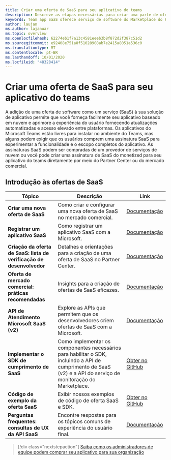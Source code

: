 ```yaml
---
title: Criar uma oferta de SaaS para seu aplicativo do teams
description: Descreve as etapas necessárias para criar uma parte de oferta de SaaS de uma experiência de aplicativo de terceiros
keywords: Team app SaaS oferece serviço de software do Marketplace do Partner Center
author: laujan
ms.author: lajanuar
ms.topic: overview
ms.openlocfilehash: 62274eb1f7a13c4581eeeb3b8f872d2f387c51d2
ms.sourcegitcommit: e92408e751a8f51028908ab7e2415a8051a536c0
ms.translationtype: MT
ms.contentlocale: pt-BR
ms.lasthandoff: 10/01/2020
ms.locfileid: "48328414"
---
```

# <a name="create-a-saas-offer-for-your-teams-app"></a>Criar uma oferta de SaaS para seu aplicativo do teams

A adição de uma oferta de software como um serviço (SaaS) à sua solução de aplicativo permite que você forneça facilmente seu aplicativo baseado em nuvem e aprimore a experiência do usuário fornecendo atualizações automatizadas e acesso elevado entre plataformas. Os aplicativos do Microsoft Teams estão livres para instalar no ambiente do Teams, mas alguns podem exigir que os usuários comprem uma assinatura SaaS para experimentar a funcionalidade e o escopo completos do aplicativo. As assinaturas SaaS podem ser compradas de um provedor de serviços de nuvem ou você pode criar uma assinatura de SaaS do monetized para seu aplicativo do teams diretamente por meio do Partner Center ou do mercado comercial.

## <a name="getting-started-with-saas-offers"></a>Introdução às ofertas de SaaS

| Tópico | Descrição| Link |
|------|-------------|------|
|**Criar uma nova oferta de SaaS**|Como criar e configurar uma nova oferta de SaaS no mercado comercial.| [Documentação](/azure/marketplace/partner-center-portal/create-new-saas-offer)|
|**Registrar um aplicativo SaaS** | Como registrar um aplicativo SaaS com a Microsoft.| [Documentação](/azure/marketplace/partner-center-portal/pc-saas-registration)|
|**Criação da oferta de SaaS: lista de verificação de desenvolvedor**| Detalhes e orientações para a criação de uma oferta de SaaS no Partner Center.| [Documentação](/azure/marketplace/partner-center-portal/offer-creation-checklist)|
|**Oferta de mercado comercial: práticas recomendadas** |Insights para a criação de ofertas de SaaS eficazes.|[Documentação](/azure/marketplace/gtm-offer-listing-best-practices)|
|**API de Atendimento Microsoft SaaS (v2)** | Explore as APIs que permitem que os desenvolvedores criem ofertas de SaaS com a Microsoft.| [Documentação](/azure/marketplace/partner-center-portal/pc-saas-fulfillment-api-v2) |
|**Implementar o SDK de cumprimento de SaaS**| Como implementar os componentes necessários para habilitar o SDK, incluindo a API de cumprimento de SaaS (v2) e a API do serviço de monitoração do Marketplace.| [Obter no GitHub](https://github.com/Azure/Microsoft-commercial-marketplace-transactable-SaaS-offer-SDK/blob/master/docs/Installation-Instructions.md) |
|**Código de exemplo da oferta SaaS**| Exibir nossos exemplos de código de oferta SaaS e SDK.| [Obter no GitHub](https://github.com/Azure/Microsoft-commercial-marketplace-transactable-SaaS-offer-SDK)|
| **Perguntas frequentes: consultas de UX da API SaaS** | Encontre respostas para os tópicos comuns de experiência do usuário final.| [Documentação](/azure/marketplace/partner-center-portal/saas-fulfillment-apis-faq) |

> [!div class="nextstepaction"]
> [Saiba como os administradores de equipe podem comprar seu aplicativo para sua organização](/MicrosoftTeams/purchase-third-party-apps)
